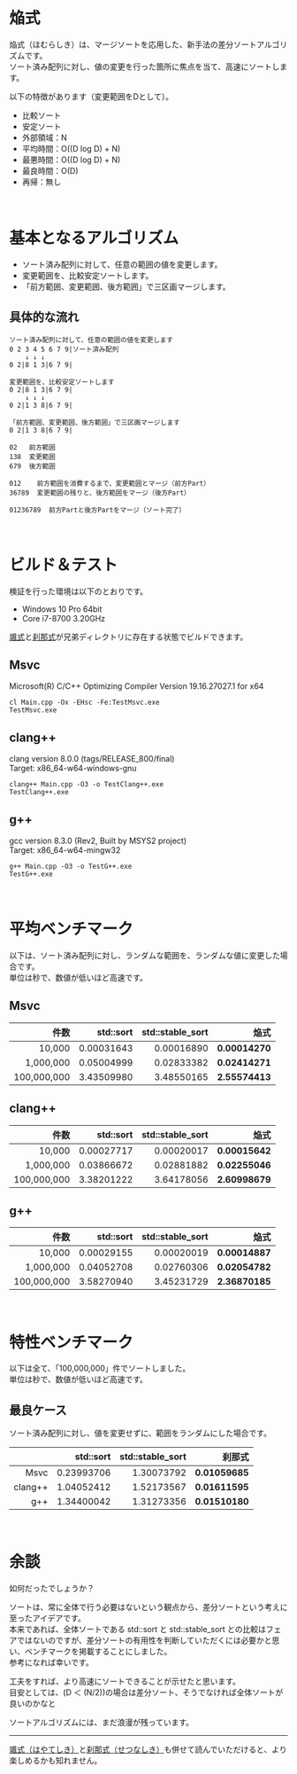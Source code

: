 # 焔式
焔式（ほむらしき）は、マージソートを応用した、新手法の差分ソートアルゴリズムです。  
ソート済み配列に対し、値の変更を行った箇所に焦点を当て、高速にソートします。

以下の特徴があります（変更範囲をDとして）。  
* 比較ソート
* 安定ソート
* 外部領域：N
* 平均時間：O((D log D) + N)
* 最悪時間：O((D log D) + N)
* 最良時間：O(D)
* 再帰：無し

<br>

# 基本となるアルゴリズム
* ソート済み配列に対して、任意の範囲の値を変更します。
* 変更範囲を、比較安定ソートします。
* 「前方範囲、変更範囲、後方範囲」で三区画マージします。

## 具体的な流れ
~~~
ソート済み配列に対して、任意の範囲の値を変更します
0 2 3 4 5 6 7 9|ソート済み配列
    ↓ ↓ ↓
0 2|8 1 3|6 7 9|
~~~
~~~
変更範囲を、比較安定ソートします
0 2|8 1 3|6 7 9|
    ↓ ↓ ↓
0 2|1 3 8|6 7 9|
~~~
~~~
「前方範囲、変更範囲、後方範囲」で三区画マージします
0 2|1 3 8|6 7 9|

02   前方範囲
138  変更範囲
679  後方範囲

012    前方範囲を消費するまで、変更範囲とマージ（前方Part）
36789  変更範囲の残りと、後方範囲をマージ（後方Part）

01236789  前方Partと後方Partをマージ（ソート完了）
~~~

<br>

# ビルド＆テスト
検証を行った環境は以下のとおりです。  
* Windows 10 Pro 64bit
* Core i7-8700 3.20GHz

[颯式](https://github.com/EmuraDaisuke/SortingAlgorithm.HayateShiki)と[刹那式](https://github.com/EmuraDaisuke/SortingAlgorithm.SetsunaShiki)が兄弟ディレクトリに存在する状態でビルドできます。  

## **Msvc**
Microsoft(R) C/C++ Optimizing Compiler Version 19.16.27027.1 for x64  
~~~
cl Main.cpp -Ox -EHsc -Fe:TestMsvc.exe
TestMsvc.exe
~~~

## **clang++**
clang version 8.0.0 (tags/RELEASE_800/final)  
Target: x86_64-w64-windows-gnu  
~~~
clang++ Main.cpp -O3 -o TestClang++.exe
TestClang++.exe
~~~

## **g++**
gcc version 8.3.0 (Rev2, Built by MSYS2 project)  
Target: x86_64-w64-mingw32  
~~~
g++ Main.cpp -O3 -o TestG++.exe
TestG++.exe
~~~

<br>

# 平均ベンチマーク
以下は、ソート済み配列に対し、ランダムな範囲を、ランダムな値に変更した場合です。  
単位は秒で、数値が低いほど高速です。  

## **Msvc**
|件数|std::sort|std::stable_sort|焔式|
|---:|---:|---:|---:|
|10,000|0.00031643|0.00016890|**0.00014270**|
|1,000,000|0.05004999|0.02833382|**0.02414271**|
|100,000,000|3.43509980|3.48550165|**2.55574413**|

## **clang++**
|件数|std::sort|std::stable_sort|焔式|
|---:|---:|---:|---:|
|10,000|0.00027717|0.00020017|**0.00015642**|
|1,000,000|0.03866672|0.02881882|**0.02255046**|
|100,000,000|3.38201222|3.64178056|**2.60998679**|

## **g++**
|件数|std::sort|std::stable_sort|焔式|
|---:|---:|---:|---:|
|10,000|0.00029155|0.00020019|**0.00014887**|
|1,000,000|0.04052708|0.02760306|**0.02054782**|
|100,000,000|3.58270940|3.45231729|**2.36870185**|

<br>

# 特性ベンチマーク
以下は全て、「100,000,000」件でソートしました。  
単位は秒で、数値が低いほど高速です。  

## 最良ケース
ソート済み配列に対し、値を変更せずに、範囲をランダムにした場合です。  

||std::sort|std::stable_sort|刹那式|
|---:|---:|---:|---:|
|Msvc|0.23993706|1.30073792|**0.01059685**|
|clang++|1.04052412|1.52173567|**0.01611595**|
|g++|1.34400042|1.31273356|**0.01510180**|

<br>

# 余談
如何だったでしょうか？  

ソートは、常に全体で行う必要はないという観点から、差分ソートという考えに至ったアイデアです。  
本来であれば、全体ソートである std::sort と std::stable_sort との比較はフェアではないのですが、差分ソートの有用性を判断していただくには必要かと思い、ベンチマークを掲載することにしました。  
参考になれば幸いです。  

工夫をすれば、より高速にソートできることが示せたと思います。  
目安としては、(D ＜ (N/2))の場合は差分ソート、そうでなければ全体ソートが良いのかなと

ソートアルゴリズムには、まだ浪漫が残っています。  

---
[颯式（はやてしき）](https://github.com/EmuraDaisuke/SortingAlgorithm.HayateShiki)と[刹那式（せつなしき）](https://github.com/EmuraDaisuke/SortingAlgorithm.SetsunaShiki)も併せて読んでいただけると、より楽しめるかも知れません。  
